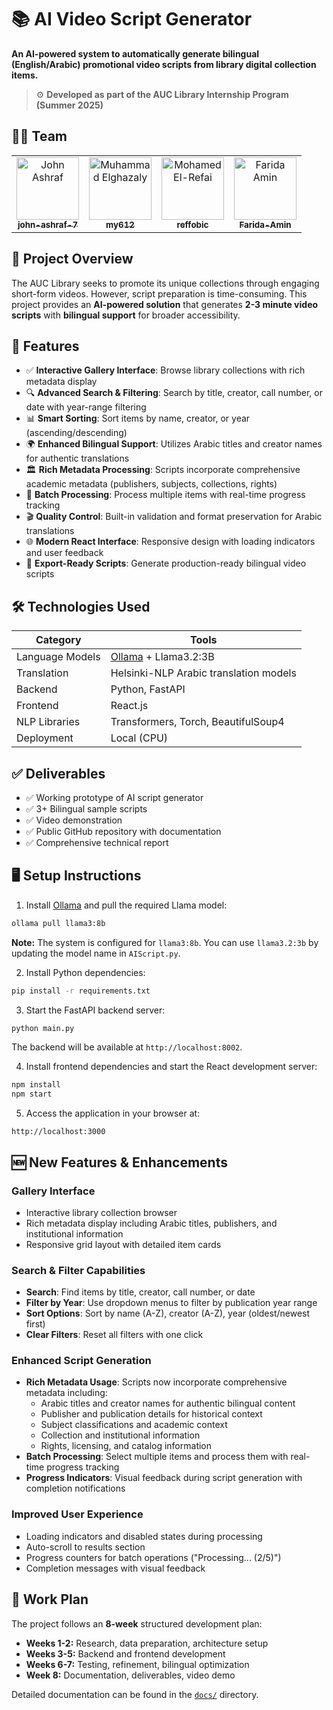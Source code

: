
# 📚 AI Video Script Generator

**An AI-powered system to automatically generate bilingual (English/Arabic) promotional video scripts from library digital collection items.**

> ⚙️ **Developed as part of the AUC Library Internship Program (Summer 2025)**

## 👨‍💻 Team

<table>
  <tr>
    <td align="center">
      <a href="https://github.com/john-ashraf-7" target="_blank">
        <img src="https://github.com/john-ashraf-7.png" width="100" alt="John Ashraf"/><br>
        <sub><b>john-ashraf-7</b></sub>
      </a>
    </td>
    <td align="center">
      <a href="https://github.com/my612" target="_blank">
        <img src="https://github.com/my612.png" width="100" alt="Muhammad Elghazaly"/><br>
        <sub><b>my612</b></sub>
      </a>
    </td>
    <td align="center">
      <a href="https://github.com/reffobic" target="_blank">
        <img src="https://github.com/reffobic.png" width="100" alt="Mohamed El-Refai"/><br>
        <sub><b>reffobic</b></sub>
      </a>
    </td>
    <td align="center">
      <a href="https://github.com/Farida-Amin" target="_blank">
        <img src="https://github.com/Farida-Amin.png" width="100" alt="Farida Amin"/><br>
        <sub><b>Farida-Amin</b></sub>
      </a>
    </td>
  </tr>
</table>

## 🚀 Project Overview

The AUC Library seeks to promote its unique collections through engaging short-form videos. However, script preparation is time-consuming. This project provides an **AI-powered solution** that generates **2-3 minute video scripts** with **bilingual support** for broader accessibility.

## 🎯 Features

- ✅ **Interactive Gallery Interface**: Browse library collections with rich metadata display
- 🔍 **Advanced Search & Filtering**: Search by title, creator, call number, or date with year-range filtering
- 📊 **Smart Sorting**: Sort items by name, creator, or year (ascending/descending)
- 🌍 **Enhanced Bilingual Support**: Utilizes Arabic titles and creator names for authentic translations
- 🏛️ **Rich Metadata Processing**: Scripts incorporate comprehensive academic metadata (publishers, subjects, collections, rights)
- 📁 **Batch Processing**: Process multiple items with real-time progress tracking
- 🎬 **Quality Control**: Built-in validation and format preservation for Arabic translations
- 🌐 **Modern React Interface**: Responsive design with loading indicators and user feedback
- 📜 **Export-Ready Scripts**: Generate production-ready bilingual video scripts

## 🛠️ Technologies Used

| Category           | Tools                                      |
|--------------------|--------------------------------------------|
| Language Models    | [Ollama](https://ollama.ai/) + Llama3.2:3B |
| Translation        | Helsinki-NLP Arabic translation models      |
| Backend            | Python, FastAPI                            |
| Frontend           | React.js                                   |
| NLP Libraries      | Transformers, Torch, BeautifulSoup4        |
| Deployment         | Local (CPU)                                |


## ✅ Deliverables

- ✅ Working prototype of AI script generator
- ✅ 3+ Bilingual sample scripts
- ✅ Video demonstration
- ✅ Public GitHub repository with documentation
- ✅ Comprehensive technical report

## 🖥️ Setup Instructions

1. Install [Ollama](https://ollama.ai/) and pull the required Llama model:
```bash
ollama pull llama3:8b
```

**Note:** The system is configured for `llama3:8b`. You can use `llama3.2:3b` by updating the model name in `AIScript.py`.

2. Install Python dependencies:
```bash
pip install -r requirements.txt
```

3. Start the FastAPI backend server:
```bash
python main.py
```

The backend will be available at `http://localhost:8002`.

4. Install frontend dependencies and start the React development server:
```bash
npm install
npm start
```

5. Access the application in your browser at:
```
http://localhost:3000
```

## 🆕 New Features & Enhancements

### **Gallery Interface**
- Interactive library collection browser
- Rich metadata display including Arabic titles, publishers, and institutional information
- Responsive grid layout with detailed item cards

### **Search & Filter Capabilities**
- **Search**: Find items by title, creator, call number, or date
- **Filter by Year**: Use dropdown menus to filter by publication year range
- **Sort Options**: Sort by name (A-Z), creator (A-Z), year (oldest/newest first)
- **Clear Filters**: Reset all filters with one click

### **Enhanced Script Generation**
- **Rich Metadata Usage**: Scripts now incorporate comprehensive metadata including:
  - Arabic titles and creator names for authentic bilingual content
  - Publisher and publication details for historical context
  - Subject classifications and academic context
  - Collection and institutional information
  - Rights, licensing, and catalog information
- **Batch Processing**: Select multiple items and process them with real-time progress tracking
- **Progress Indicators**: Visual feedback during script generation with completion notifications

### **Improved User Experience**
- Loading indicators and disabled states during processing
- Auto-scroll to results section
- Progress counters for batch operations ("Processing... (2/5)")
- Completion messages with visual feedback

## 📅 Work Plan

The project follows an **8-week** structured development plan:
- **Weeks 1-2:** Research, data preparation, architecture setup
- **Weeks 3-5:** Backend and frontend development
- **Weeks 6-7:** Testing, refinement, bilingual optimization
- **Week 8:** Documentation, deliverables, video demo

Detailed documentation can be found in the [`docs/`](./docs/) directory.

